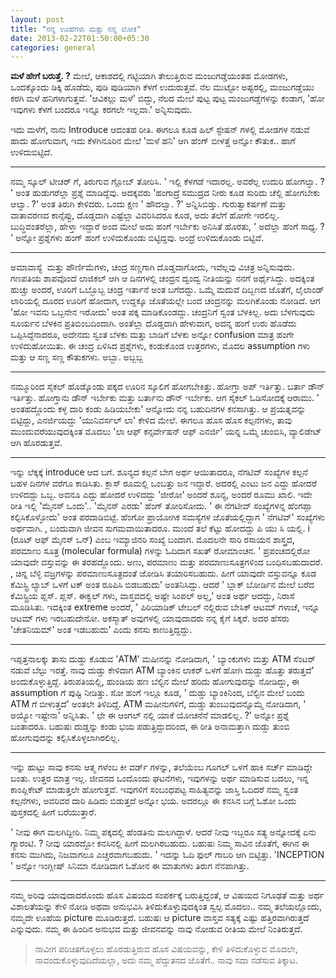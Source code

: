 ```yaml
--- 
layout: post 
title: "ನನ್ನ ಊಹೆಗಳು ಮತ್ತು ನನ್ನ ಲೋಕ" 
date: 2013-02-22T01:50:00+05:30 
categories: general
---
```


**ಮಳೆ ಹೇಗೆ ಬರುತ್ತೆ. ?** ಮೇಲೆ, ಆಕಾಶದಲ್ಲಿ ಗಟ್ಟಿಯಾಗಿ ತೇಲುತ್ತಿರುವ
ಮಂಜುಗಡ್ಡೆಯಂತಹ ಮೋಡಗಳು, ಒಂದಕ್ಕೊಂದು ಡಿಕ್ಕಿ ಹೊಡೆದು, ಪುಡಿ ಪುಡಿಯಾಗಿ ಕೆಳಗೆ
ಉದುರುತ್ತವೆ. ನೆಲ ಮುಟ್ಟೋ ಅಷ್ಟರಲ್ಲಿ, ಮಂಜುಗಡ್ಡೆಯು ಕರಗಿ ಮಳೆ ಹನಿಗಳಾಗುತ್ತವೆ.
'ಆವಿಕಲ್ಲು ಮಳೆ' ಬಿದ್ದು, ನೆಲದ ಮೇಲೆ ಪುಟ್ಟ ಪುಟ್ಟ ಮಂಜುಗಡ್ಡೆಗಳನ್ನು ಕಂಡಾಗ, 'ಹೋ
ಇವುಗಳು ಕೆಳಗೆ ಬಂದರೂ ಇನ್ನೂ ಕರಗಲೇ ಇಲ್ಲವಾ.' ಅನ್ನಿಸುವುದು. 
<!--more-->
ಇದು ಮಳೆಗೆ, ನಾನು Introduce ಆದಂತಹ ರೀತಿ. ಈಗಲೂ ಕೂಡ ಹಿಲ್ ಸ್ಟೇಷನ್ ಗಳಲ್ಲಿ ಮೋಡಗಳ
ನಡುವೆ ಹಾದು ಹೋಗುವಾಗ, ಇದು ಕೆಳಗಿನೂರಿನ ಮೇಲೆ 'ಮಳೆ ಹನಿ' ಆಗಿ ಹೆಂಗ್ ಬೀಳತ್ತೆ
ಅನ್ನೋ ಕೌತುಕ.. ಹಾಗೆ ಉಳಿದುಬಿಟ್ಟಿದೆ. 

---

ನಮ್ಮ ಸ್ಕೂಲ್ ಟೀಚರ್ ಗೆ, ತಿರುಗುವ ಗ್ಲೋಬ್ ತೋರಿಸಿ. ' ಇಲ್ಲಿ ಕೆಳಗಡೆ ಇದಾರಲ್ಲ.
ಅವರೆಲ್ಲ ಉದುರಿ ಹೋಗಲ್ವಾ. ? ' ಅಂತ ಹುಡುಗರೆಲ್ಲಾ ಪ್ರಶ್ನೆ ಮಾಡಿದ್ದೆವು. ಅದಕ್ಕವರು
'ಹಂಗಾದ್ರೆ ಸಮುದ್ರದ ನೀರು ಕೂಡ ಸುರಿದು ಚೆಲ್ಲಿ ಹೋಗಬೇಕು ಆಲ್ವಾ. ?' ಅಂತ ತಿರುಗಿ
ಕೇಳಿದರು. ಒಂದು ಕ್ಷಣ ' ಹೌದಲ್ವಾ. ?' ಅನ್ನಿಸಿಬಿಡ್ತು. ಗುರುತ್ವಾಕರ್ಷಣೆ ಮತ್ತು
ವಾತಾವರಣದ ಕಾನ್ಸೆಪ್ಟು, ದೊಡ್ಡದಾಗಿ ಎಷ್ಟೆಲ್ಲಾ ವಿವರಿಸಿದರೂ ಕೂಡ, ಅದು ತಲೆಗೆ ಹೋಗೇ
ಇರಲಿಲ್ಲ. ಬುದ್ಧಿವಂತರೆಲ್ಲಾ, ಹೇಳ್ತಾ ಇದ್ದಾರೆ ಅಂದ ಮೇಲೆ ಅದು ಹಂಗೆ ಇರ್ಬೇಕು
ಅನಿಸಿತೆ ಹೊರತು, ' ಅದೆಲ್ಲಾ ಹೆಂಗೆ ಸಾಧ್ಯ. ? ' ಅನ್ನೋ ಪ್ರಶ್ನೆಗಳು ಹಂಗ್ ಹಂಗೆ
ಉಳಿದುಕೊಂಡು ಬಿಟ್ಟಿದ್ದವು. ಅಂದ್ರೆ ಉಳಿದುಕೊಂಡು ಬಿಟ್ಟಿವೆ. 

---

ಅಮಾವಾಸ್ಯೆ  ಮತ್ತು ಪೌರ್ಣಿಮೆಗಳು, ಚಂದ್ರ ಸಣ್ಣಗಾಗಿ ದೊಡ್ಡದಾಗೋದು, ಇವೆಲ್ಲವು
ವಿಚಿತ್ರ ಅನ್ನಿಸುವುದು. ಗಣಪತಿಯ ಶಾಪವೊಂದೆ ಲಾಜಿಕಲ್ ಆಗಿ ಆ ದಿನಗಳಲ್ಲಿ ಚಂದ್ರನ
ದ್ವಂದ್ವ ನೀತಿಯನ್ನು ನನಗೆ ಅರ್ಥೈಸಿದ್ದು. ಅದಕ್ಕಿಂತ ಹುಚ್ಚು ಅಂದರೆ, ಊರಿಗೆ
ಒಬ್ಬೊಬ್ಬ ಚಂದ್ರ ಇರ್ತಾನೆ ಅಂತ ಬಗೆದದ್ದು. ಒಮ್ಮೆ ಮದುವೆ ದಿಬ್ಬಣದ ಜೊತೆಗೆ, ಲೈಲಾಂಡ್
ಲಾರಿಯಲ್ಲಿ ದೂರದ ಊರಿಗೆ ಹೋದಾಗ, ಉದ್ದಕ್ಕೂ ಜೊತೆಯಲ್ಲೇ ಬಂದ ಚಂದ್ರನನ್ನು ಮಲಗಿಕೊಂಡು
ನೋಡಿದೆ. ಆಗ 'ಹೋ ಇವನು ಒಬ್ಬನೇನ ಇರೋದು' ಅಂತ ಪಕ್ಕ ಮಾಡಿಕೊಂಡದ್ದು. ಚಂದ್ರನಿಗೆ
ಸ್ವಂತ ಬೆಳಕಿಲ್ಲ. ಅದು ಬೆಳಗುವುದು ಸೂರ್ಯನ ಬೆಳಕಿನ ಪ್ರತಿಬಿಂಬದಿಂದಾಗಿ. ಅಂತೆಲ್ಲಾ
ದೊಡ್ಡದಾಗಿ ಹೇಳುವಾಗ, ಅದನ್ನ ಹಂಗೆ ಉರು ಹೊಡೆದು ಒಪ್ಪಿಸಿದ್ದೆನಾದರೂ, ಅದೇನದು ಸ್ವಂತ
ಬೆಳಕು ಮತ್ತು ಬಾಡಿಗೆ ಬೆಳಕು ಅನ್ನೋ confusion ಮಾತ್ರ ಹಂಗೇ ಉಳಿದುಹೋಯಿತು. ಈ ಚಂದ್ರ
ಏಳಿಸಿದ ಪ್ರಶ್ನೆಗಳು, ಕಂಡುಕೊಂಡ ಉತ್ತರಗಳು, ಮೊದಲ assumption ಗಳು ಮತ್ತು ಆ ಸಣ್ಣ
ಸಣ್ಣ ಕೌತುಕಗಳು. ಅಬ್ಬಾ. ಅಬ್ಬಬ್ಬ

---

ನಮ್ಮೂರಿಂದ ಸೈಕಲ್ ಹೊಡ್ಕೊಂಡು ಪಕ್ಕದ ಊರಿನ ಸ್ಕೂಲಿಗೆ ಹೋಗಬೇಕಿತ್ತು. ಹೋಗ್ತಾ ಅಪ್
ಇರ್ತಿತ್ತು. ಬರ್ತಾ ಡೌನ್ ಇರ್ತಿತ್ತು. ಹೋಗ್ತಾನು ಡೌನ್ ಇರ್ಬೇಕು ಮತ್ತು ಬರ್ತಾನು
ಡೌನ್ ಇರ್ಬೇಕು. ಆಗ ಸೈಕಲ್ ಓಡಿಸೋದಕ್ಕೆ ಆರಾಮು. ' ಅಂತಹದ್ದೊಂದು ಕಳ್ಳ ದಾರಿ ಕಂಡು
ಹಿಡಿಯಬೇಕು' ಆನ್ನೋದು ನನ್ನ ಬಹುದಿನಗಳ ಕನಸಾಗಿತ್ತು. ಆ ಪ್ರಯತ್ನವನ್ನು ಬಿಟ್ಟಿದ್ದು,
ಎನರ್ಜಿಯದ್ದು 'ಯುನಿವರ್ಸಲ್ ಲಾ' ಕೇಳಿದ ಮೇಲೆ. ಈಗಲೂ ಹೊಸ ಹೊಸ ಕಲ್ಪನೆಗಳು, ತಾವು
ಮುಂದುವರೆಯುವುದಕ್ಕಿಂತ ಮೊದಲು 'ಲಾ ಆಫ್ ಕನ್ಸರ್ವೇಷನ್ ಆಫ್ ಎನರ್ಜಿ' ಯನ್ನ ಒಮ್ಮೆ
ಚುಂಬಿಸಿ, ವ್ಯಾಲಿಡೇಟ್ ಆಗಿ ಹೊರಡುತ್ತವೆ. 

---

ಇನ್ನು ಲೆಕ್ಕಕ್ಕೆ introduce ಆದ ಬಗೆ. ಶೂನ್ಯದ ಕಲ್ಪನೆ ಬೇಗ ಅರ್ಥ ಆಯಿತಾದರೂ,
ನೆಗಟಿವ್ ಸಂಖ್ಯೆಗಳ ಕಲ್ಪನೆ ಬಹಳ ದಿನಗಳ ವರೆಗೂ ಕಾಡಿಸಿತು. ಕ್ಲಾಸ್ ರೂಮಲ್ಲಿ ಒಂಬತ್ತು
ಜನ ಇದ್ದಾರೆ. ಅದರಲ್ಲಿ ಎಂಟು ಜನ ಎದ್ದು ಹೋದರೆ ಉಳಿದದ್ದು ಒಬ್ಬ. ಅವನೂ ಎದ್ದು ಹೋದರೆ
ಉಳಿದದ್ದು 'ಜೀರೋ' ಅಂದರೆ ಶೂನ್ಯ, ಅಂದರೆ ರೂಮು ಖಾಲಿ. ಇದೇ ರೀತಿ ಇಲ್ಲಿ 'ಮೈನಸ್
ಒಂದು'.. 'ಮೈನಸ್ ಎರಡು' ಹೆಂಗ್ ತೋರಿಸೋದು. ' ಈ ನೆಗಟೀವ್ ಸಂಖ್ಯೆಗಳನ್ನ ಹೆಂಗಪ್ಪಾ
ಕಲ್ಪಿಸಿಕೊಳ್ಳೋದು' ಅಂತ ಪರದಾಡಿಬಿಟ್ಟೆ. ಹೆಂಗೋ ಪ್ರಾಯೋಗಿಕ ಸಮಸ್ಯೆಗಳ
ಜೊತೆಯಲ್ಲಿದ್ದಾಗ ' ನೆಗಟಿವ್' ಸಂಖ್ಯೆಗಳು ಅರ್ಥವಾಗಿ. , ಬಂದುವಾಗಿ ಜೀವನ
ಸುಗಮವಾಯಿತಾದರೂ. ಮುಂದೆ ತಲೆ ಕೆಟ್ಟು ಹೋದದ್ದು ಪಿ ಯು ಸಿ ಯಲ್ಲಿ. i (ರೂಟ್ ಆಫ್
ಮೈನಸ್ ಒನ್) ಎಂಬ ಇಮ್ಯಾಜಿನರಿ ಸಂಖ್ಯೆ ಬಂದಾಗ. ಮೊದಲನೇ ಸಾರಿ ರಸಾಯನ ಶಾಸ್ತ್ರದ,
ಪರಮಾಣು ಸೂತ್ರ (molecular formula) ಗಳನ್ನು ಓದಿದಾಗ ಸಖತ್ ರೋಮಾಂಚನ. '
ಪ್ರಪಂಚದಲ್ಲಿರೋ ಯಾವುದೇ ವಸ್ತುವನ್ನು ಈ ತರಹದ್ದೊಂದು. ಅಣು, ಪರಮಾಣು ಮತ್ತು
ಪರಮಾಣುಸೂತ್ರಗಳಿಂದ ಬಂಧಿಸಬಹುದಾದರೆ. , ಚಿನ್ನ ಬೆಳ್ಳಿ ವಜ್ರಗಳನ್ನು
ಪರಮಾಣುಸೂತ್ರದಂತೆ ಜೋಡಿಸಿ ತಯಾರಿಸಬಹುದು. ಹೀಗೆ ಯಾವುದೇ ವಸ್ತುವನ್ನೂ ಕೂಡ
ಕೆಮಿಸ್ಟ್ರಿ ಲ್ಯಾಬ್ ಒಳಗೆ ಟಕ್ ಅಂತ ರೂಪಿಸಿ ಬಿಡಬಹುದು' ಅಂತನಿಸಿದ್ದು. ಆದರೆ '
ಬ್ಲಾಕ್ ಬೋರ್ಡಿನ ಮೇಲೆ ಬರೆದ ಕೆಮಿಸ್ಟ್ರಿಯ ಪ್ಲಸ್. ಪ್ಲಸ್. ಈಕ್ವಲ್ ಗಳು,
ವಾಸ್ತವದಲ್ಲಿ ಅಷ್ಟೇ ಸಿಂಪಲ್ ಅಲ್ಲ,' ಅಂತ ಅರ್ಥ ಆದದ್ದು, ನಿರಾಸೆ ಮೂಡಿಸಿತು.
ಇದಕ್ಕಿಂತ extreme ಅಂದರೆ, ' ಪಿರಿಯಾಡಿಕ್ ಟೇಬಲ್ ನಲ್ಲಿರುವ ಬೇಸಿಕ್ ಆಟಮ್ ಗಳಾಚೆ,
ಇನ್ನೂ ಆಟಮ್ ಗಳು ಇರಬಹುದೇನೋ. ಅಕಸ್ಮಾತ್ ಅವುಗಳಲ್ಲಿ ಯಾವುದಾದರು ನನ್ನ ಕೈಗೆ
ಸಿಕ್ಕರೆ. ಅದರ ಹೆಸರು 'ಚೇತನಿಯಮ್' ಅಂತ ಇಡಬಹುದು' ಎಂದು ಕನಸು ಕಾಣುತ್ತಿದ್ದದ್ದು. 

---

ಇಪ್ಪತ್ತನಾಲಕ್ಕು ತಾಸು ದುಡ್ಡು ಕೊಡುವ 'ATM' ಮಷೀನನ್ನು ನೋಡಿದಾಗ, ' ಬ್ಯಾಂಕುಗಳು
ಮತ್ತು ATM ಸೆಂಟರ್ ನಡುವೆ ಬೆಲ್ಟು ಇರತ್ತೆ. ನಾವು ದುಡ್ಡು ಕೇಳಿದಾಗ ATM ಬ್ಯಾಂಕಿನ
ಲಾಕರ್ ಒಳಗೆ ಹೋಗಿ ದುಡ್ಡು ಹೊತ್ತು ತರುತ್ತದೆ' ಅಂದುಕೊಳ್ಳುತ್ತಿದ್ದೆ.
ತಿರುಪತಿಯಲ್ಲಿ, ಹುಂಡಿಯ ಹಣ ಬೆಲ್ಟಿನ ಮೇಲೆ ಹರಿದು ಹೋಗುವುದನ್ನು ನೋಡಿದ್ದು, ಈ
assumption ಗೆ ಪುಷ್ಟಿ ನೀಡಿತ್ತು. ಸೋ ಹಂಗೆ ಇಲ್ಲೂ ಕೂಡ, ' ದುಡ್ಡು ಬ್ಯಾಂಕಿನಿಂದ,
ಬೆಲ್ಟಿನ ಮೇಲೆ ಬಂದು ATM ಗೆ ಬೀಳುತ್ತದೆ' ಅಂತಲೇ ತಿಳಿದಿದ್ದೆ. ATM ಮಷೀನುಗಳಿಗೆ,
ದುಡ್ಡು ತುಂಬುವುದನ್ನೊಮ್ಮೆ ನೋಡಿದಾಗ, ' ಅಯ್ಯೋ ಇಷ್ಟೇನಾ' ಅನ್ನಿಸಿತು. ' ಛೇ ಈ
ಆಂಗಲ್ ನಲ್ಲಿ ಯಾಕೆ ಯೋಚನೆನೆ ಮಾಡಲಿಲ್ಲ. ?' ಅನ್ನೋ ಪ್ರಶ್ನೆ ಬಂತಾದರೂ. ಬಹುಷಃ
ದುಡ್ಡನ್ನು ಕಂಡು ಭಯ ಪಡುತ್ತಿದ್ದುದರಿಂದ, ಈ ರೀತಿ ಅನಾಮತ್ತಾಗಿ ದುಡ್ಡು ತುಂಬಿ
ಹೋಗುವುದನ್ನು ಕಲ್ಪಿಸಿಕೊಳ್ಳಲಾಗಿರಲಿಲ್ಲ. 

---

ಇನ್ನು ಹುಟ್ಟು ಸಾವು ಕನಸು ಆತ್ಮ ಗಳೆಂಬ ಕೀ ವರ್ಡ್ ಗಳನ್ನು, ತಲೆಯೆಂಬ ಗೂಗಲ್ ಒಳಗೆ
ಹಾಕಿ ಸರ್ಚ್ ಮಾಡಿದ್ದೇ ಬಂತು. ಉತ್ತರ ಮಾತ್ರ ಇಲ್ಲ. ಜೀವನದ ಒಂದೊಂದು ಘಟನೆಗಳು,
ಇವುಗಳನ್ನು ಅರ್ಥ ಮಾಡಿಸುವ ಬದಲು, ಇನ್ನ ಕಾಂಪ್ಲಿಕೇಟ್ ಮಾಡುತ್ತಲೇ ಹೋಗುತ್ತವೆ.
ಇವುಗಳಿಗೆ ಸಂಬಂಧಪಟ್ಟ ಸಾಹಿತ್ಯವನ್ನು ಜಾಸ್ತಿ ಓದಿದರೆ ನಮ್ಮ ಸ್ವಂತ ಕಲ್ಪನೆಗಳು,
ಅವರಿವರ ದಾರಿ ಹಿಡಿದು ಬಿಡುತ್ತದೆ ಅನ್ನೋ ಭಯ. ಅದರಲ್ಲೂ ಈ ಕನಸಿನ ಬಗ್ಗೆ ಓಶೋ ಒಂದು
ಪುಸ್ತಕದಲ್ಲಿ ಹೀಗೆ ಬರೆಯುತ್ತಾರೆ. 

' ನೀವು ಈಗ ಮಲಗಿದ್ದೀರಿ. ನಿಮ್ಮ ಪಕ್ಕದಲ್ಲಿ ಹೆಂಡತಿನು ಮಲಗಿದ್ದಾಳೆ. ಆದರೆ ನೀವು
ಇಬ್ಬರೂ ಸತ್ಯ ಅನ್ನೋದಕ್ಕೆ ಏನು ಗ್ಯಾರಂಟಿ. ? ನೀವು ಯಾರದ್ದೋ ಕನಸಿನಲ್ಲಿ ಹೀಗೆ
ಮಲಗಿರಬಹುದು. ಬಹುಷಃ ನಿಮ್ಮ ಸಾವಿನ ಜೊತೆಗೆ, ಈಗಿನ ಈ ಕನಸು ಮುಗಿದು, ನಿಜವಾಗಲೂ
ಎಚ್ಚರವಾಗಬಹುದು. ' ಇದನ್ನು ಓದಿ ಫುಲ್ ಗಾಬರಿ ಆಗಿ ಬಿಟ್ಟಿತ್ತು. 'INCEPTION '
ಅನ್ನೋ ಇಂಗ್ಲೀಷ್ ಸಿನಿಮಾ ನೋಡಿದಾಗ ಓಶೋನ ಈ ಮಾತುಗಳು ತಿರುಗ ನೆನಪಾಗಿತ್ತು. 

---

ನಮ್ಮ ಅರಿವು ಯಾವುದಾದರೊಂದು ಹೊಸ ವಿಷಯದ ಸಂಪರ್ಕಕ್ಕೆ ಬರುತ್ತಿದ್ದಂತೆ, ಆ ವಿಷಯದ
ನಿಗೂಢತೆ ಮತ್ತು ಅರ್ಥ ವಿಶಾಲತೆಯನ್ನು ಕೇಳಿ ನೋಡಿ ಅಥವಾ ಅನುಭವಿಸಿ
ತಿಳಿದುಕೊಳ್ಳುವುದಕ್ಕಿಂತ ಸ್ವಲ್ಪ ಮೊದಲು.. ನಮ್ಮ ತಲೆಯಲ್ಲೊಂದು, ನಮ್ಮದೇ ಊಹೆಯ
picture ಮೂಡಿರುತ್ತದೆ. ಬಹುಷಃ ಆ picture ವಾಸ್ತವ ಸತ್ಯಕ್ಕೆ ಎಷ್ಟು
ಹತ್ತಿರವಾಗಿರುತ್ತದೆ ಎನ್ನುವುದು. ನಮ್ಮ ಈ ಹಿಂದಿನ ಅನುಭವ ಮತ್ತು ಜೀವನವನ್ನು ನಾವು
ನೋಡುವ ರೀತಿಯ ಮೇಲೆ ನಿಂತಿರುತ್ತದೆ. 

> ನಾವೀಗ ಪರಿಚಿತಗೊಳ್ಳಲು ಹೊರಡುತ್ತಿರುವ ಹೊಸ ವಿಷಯವನ್ನು, ಕೇಳಿ ತಿಳಿದುಕೊಳ್ಳುವ
ಮೊದಲೇ, ನಾವಂದುಕೊಳ್ಳುವುದಿದೆಯಲ್ಲಾ, ಅದು ನಮ್ಮ ಪೆದ್ದುತನದ ಜೊತೆಗೆ.. ನಾವು ಸದಾ
ನಡೆಸುವ ತಿಕ್ಕಾಟ. 